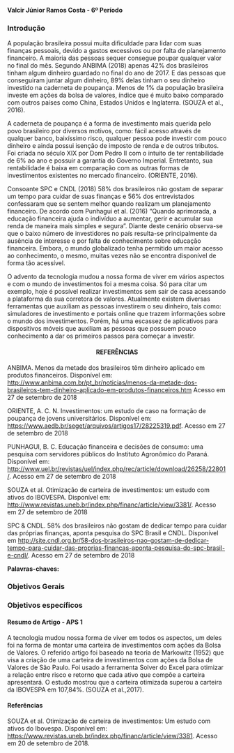 **Valcir Júnior Ramos Costa - 6º Período**


### Introdução
  A população brasileira possui muita dificuldade para lidar com suas finanças pessoais, devido a gastos excessivos ou por falta de planejamento financeiro.  A maioria das pessoas sequer consegue poupar qualquer valor no final do mês. Segundo ANBIMA (2018) apenas 42% dos brasileiros tinham algum dinheiro guardado no final do ano de 2017. E das pessoas que conseguiram juntar algum dinheiro, 89% delas tinham o seu dinheiro investido na caderneta de poupança. Menos de 1% da população brasileira investe em ações da bolsa de valores, índice que é muito baixo comparado com outros países como China, Estados Unidos e Inglaterra. (SOUZA et al., 2016).
  
  A caderneta de poupança é a forma de investimento mais querida pelo povo brasileiro por diversos motivos, como: fácil acesso através de qualquer banco, baixíssimo risco, qualquer pessoa pode investir com pouco dinheiro e ainda possui isenção de imposto de renda e de outros tributos. Foi criada no século XIX por Dom Pedro II com o intuito de ter rentabilidade de 6% ao ano e possuir a garantia do Governo Imperial. Entretanto, sua rentabilidade é baixa em comparação com as outras formas de investimentos existentes no mercado financeiro. (ORIENTE, 2016).

  Consoante SPC e CNDL (2018) 58% dos brasileiros não gostam de separar um tempo para cuidar de suas finanças e 56% dos entrevistados confessaram que se sentem melhor quando realizam um planejamento financeiro. De acordo com Punhagui et al. (2016) “Quando aprimorada, a educação financeira ajuda o indivíduo a aumentar, gerir e acumular sua renda de maneira mais simples e segura”. Diante deste cenário observa-se que o baixo número de investidores no país resulta-se principalmente da ausência de interesse e por falta de conhecimento sobre educação financeira.   Embora, o mundo globalizado tenha permitido um maior acesso ao conhecimento, o mesmo, muitas vezes não se encontra disponível de forma tão acessível.

  O advento da tecnologia mudou a nossa forma de viver em vários aspectos e com o mundo de investimentos foi a mesma coisa. Só para citar um exemplo, hoje é possível realizar investimentos sem sair de casa acessando a plataforma da sua corretora de valores. Atualmente existem diversas ferramentas que auxiliam as pessoas investirem o seu dinheiro, tais como: simuladores de investimento e portais online que trazem informações sobre o mundo dos investimentos. Porém, há uma escassez de aplicativos para dispositivos móveis que auxiliam as pessoas que possuem pouco conhecimento a dar os primeiros passos para começar a investir.
  
  #### **<p align="center">REFERÊNCIAS </p>** ####
  
ANBIMA. Menos da metade dos brasileiros têm dinheiro aplicado em produtos financeiros. Disponível em: <http://www.anbima.com.br/pt_br/noticias/menos-da-metade-dos-brasileiros-tem-dinheiro-aplicado-em-produtos-financeiros.htm> Acesso em 27 de setembro de 2018

ORIENTE, A. C. N. Investimentos: um estudo de caso na formação de poupança de jovens universitários. Disponível em: <https://www.aedb.br/seget/arquivos/artigos17/28225319.pdf>. Acesso em 27 de setembro de 2018

PUNHAGUI, B. C. Educação financeira e decisões de consumo: uma pesquisa com servidores públicos do Instituto Agronômico do Paraná. Disponível em: <http://www.uel.br/revistas/uel/index.php/rec/article/download/26258/22801/>. Acesso em 27 de setembro de 2018

SOUZA et al. Otimização de carteira de investimentos: um estudo com ativos do IBOVESPA. Disponível em: <http://www.revistas.uneb.br/index.php/financ/article/view/3381/>. Acesso em 27 de setembro de 2018

SPC & CNDL. 58% dos brasileiros não gostam de dedicar tempo para cuidar das próprias finanças, aponta pesquisa do SPC Brasil e CNDL. Disponível em <http://site.cndl.org.br/58-dos-brasileiros-nao-gostam-de-dedicar-tempo-para-cuidar-das-proprias-financas-aponta-pesquisa-do-spc-brasil-e-cndl/>. Acesso em 27 de setembro de 2018
 

**Palavras-chaves:**

### Objetivos Gerais

### Objetivos específicos

#### Resumo de Artigo - APS 1
A tecnologia mudou nossa forma de viver em todos os aspectos, um deles foi na forma de montar uma carteira de investimentos com ações da Bolsa de Valores. O referido artigo foi baseado na teoria de Markowitz (1952) que visa a criação de uma carteira de investimentos com ações da Bolsa de Valores de São Paulo. Foi usado a ferramenta Solver do Excel para otimizar a relação entre risco e retorno que cada ativo que compõe a carteira apresentará. O estudo mostrou que a carteira otimizada superou a carteira da IBOVESPA em 107,84%.  (SOUZA et al.,2017).

#### Referências

SOUZA et al. Otimização de carteira de investimentos: Um estudo com ativos do Ibovespa.
Disponível em: https://www.revistas.uneb.br/index.php/financ/article/view/3381. Acesso em 20 de setembro de 2018.

